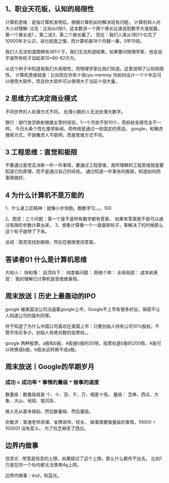 ## 1、职业天花板，认知的局限性

计算机思维：是指计算机发明后，根据计算机如何解决现有问题，
计算机和人对大小对理解:
过去：比如从0到1，这本数讲一个两个酋长比谁说到数字大谁就赢，第一个酋长说1 ，第二说3，第二个酋长赢了。
现在：我们人类从1到1个亿花了 10000年才认识，进化程度之慢、而计算机每18个月翻一番，5年10倍。

我们人无法知道围棋有361个子，我们无法知道结果。如果要问物理学家，他会说宇宙所有粒子加起来10*80-82次方。

从这个例子中知道我我们大局限性，而物理学家比我们知道。这里说明了认知局限性。
计算机思维就是：比如现在你有十倍cpu memroy 你如何设计一个十年后可以使用大软件，而且你大软件可以使用大于当前十倍大量。



## 2 思维方式决定商业模式

不同世界的人处理方式不同。
处理小数的人无法处理大数字。

银行：银行放贷款射根据主管的经验，1一个月放不到10个，而蚂蚁金服完全不一样。
今日头条个性化推举新闻，而传统是通过一些固定的筛选。
google，和雅虎搜索方式，不是雅虎人不聪明，而是思维方式不同。

## 3 工程思维：直觉和极限

不要通过直觉去决断一件一件事情，要通过工程思维，我所理解的工程思维就是要知道它的原理，而不是通过自己的经验。
通过知道一件事务的极限，知道如何把事情做好。

## 4 为什么计算机不是万能的

1、什么是工匠精神：就像小步快跑。数数字12。。。100

2、图灵：三个问题：第一个是不是所有数学都有答案， 如果有答案是不是可以通过有限的步数计算出来，
3、想象计算像一个一直旋转轮子，等解决了的时候那么这个轮子就停了下来。

总结：图灵现找到极限，然后在极限里找答案。


## 答读者01 什么是计算机思维

大和小：
快和慢：
自顶向下：
纬度看问题：
网络个体：
全局局部：
成本和表现：
我的理解已计算机是思维做事情。



## 周末放送丨历史上最轰动的IPO
google 被美国法公司法逼着google上市，Google不上市有很多好出，保密不让人知道公司的盈利的等。

终于知道了为什么中国公司喜欢在美国上市：只要创始人持有公司10%股权，不管市场买多少，创始人有绝对数的投票权。。

google 两种股票，a股和b股、A股是b股的30倍，投票权是b股的200倍，A股可以转换成b股，b股永远转换不成a股。

## 周末放送丨Google的早期岁月

### 成功 = 成功率 * 事情的量级 * 做事的速度

数量级：数量级就是 个、十、百、千、万、相差十倍。
量级： 芝麻、西瓜、大象、大山、地球、银河系、

做人先从基本做起、然后数量级、然后量级。

俞敏洪：普通老师讲课、金牌讲师、校长、
做事情要做量级的事情，10000 + 100001 没有意义。 为了捡芝麻丢了西瓜。

## 边界内做事

信息论 : 带宽是信息的上限，如果超过了这个上限，那么什么都传不出去。
比如1万是在同一个社内都无法使用4g上网。

边界内做事：dvd，和蓝光。
